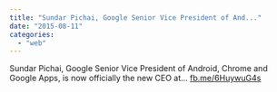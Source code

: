 ```yaml
---
title: "Sundar Pichai, Google Senior Vice President of And..."
date: "2015-08-11"
categories: 
  - "web"
---
```


Sundar Pichai, Google Senior Vice President of Android, Chrome and Google Apps, is now officially the new CEO at... [fb.me/6HuywuG4s](http://fb.me/6HuywuG4s)
